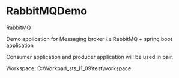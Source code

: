# RabbitMQDemo
RabbitMQ

Demo application for Messaging broker i.e RabbitMQ + spring boot application

Consumer application and producer application will be used in pair.

Workspace: C:\Workpad_sts_11_09\test\workspace


